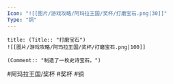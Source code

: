 ```yaml
---
Icon: "![[图片/游戏攻略/阿玛拉王国/奖杯/打磨宝石.png|30]]"
Type: "铜"
---
```

```ad-common-bronze-trophy
title: (Title:: "打磨宝石")
![[图片/游戏攻略/阿玛拉王国/奖杯/打磨宝石.png|100]]

(Comment:: "制造了一枚史诗宝石。")
```

#阿玛拉王国/奖杯 #奖杯 #铜
